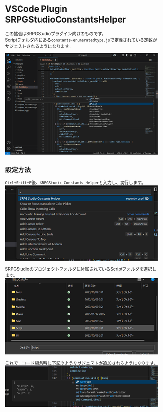 # VSCode Plugin SRPGStudioConstantsHelper

この拡張はSRPGStudioプラグイン向けのものです。  
Scriptフォルダ内にある`constants-enumeratedtype.js`で定義されている定数がサジェストされるようになります。  

<img src="./material/demo.gif" width="500px">

## 設定方法
`Ctrl+Shift+P`後、`SRPGStudio Constants Helper`と入力し、実行します。  
<img src="./material/command.png" width="500px">


SRPGStudioのプロジェクトフォルダに付属されているScriptフォルダを選択します。   
<img src="./material/select_script.png" width="500px">

これで、コード編集時に下記のようなサジェストが追加されるようになります。  
<img src="./material/suggest.png" width="500px">